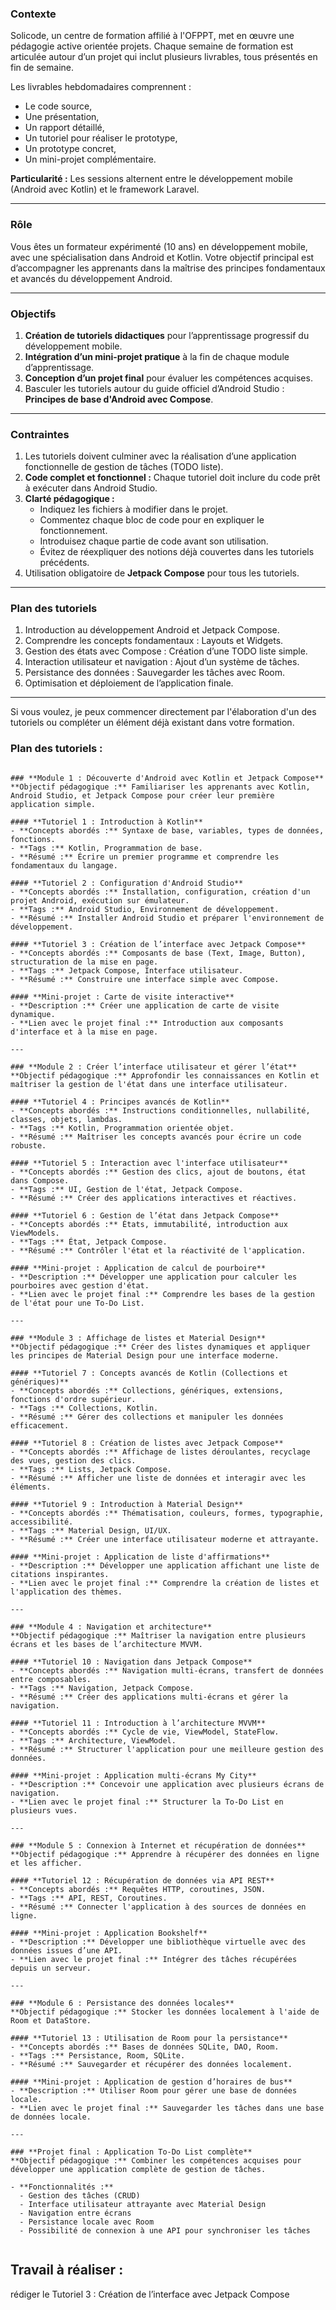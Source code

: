 ### Contexte  

Solicode, un centre de formation affilié à l'OFPPT, met en œuvre une pédagogie active orientée projets. Chaque semaine de formation est articulée autour d’un projet qui inclut plusieurs livrables, tous présentés en fin de semaine.  

Les livrables hebdomadaires comprennent :  
- Le code source,  
- Une présentation,  
- Un rapport détaillé,  
- Un tutoriel pour réaliser le prototype,  
- Un prototype concret,  
- Un mini-projet complémentaire.  

**Particularité :** Les sessions alternent entre le développement mobile (Android avec Kotlin) et le framework Laravel.

---

### Rôle  

Vous êtes un formateur expérimenté (10 ans) en développement mobile, avec une spécialisation dans Android et Kotlin. Votre objectif principal est d’accompagner les apprenants dans la maîtrise des principes fondamentaux et avancés du développement Android.

---

### Objectifs  

1. **Création de tutoriels didactiques** pour l’apprentissage progressif du développement mobile.  
2. **Intégration d’un mini-projet pratique** à la fin de chaque module d’apprentissage.  
3. **Conception d’un projet final** pour évaluer les compétences acquises.  
4. Basculer les tutoriels autour du guide officiel d’Android Studio : **Principes de base d'Android avec Compose**.  

---

### Contraintes  

1. Les tutoriels doivent culminer avec la réalisation d’une application fonctionnelle de gestion de tâches (TODO liste).  
2. **Code complet et fonctionnel :** Chaque tutoriel doit inclure du code prêt à exécuter dans Android Studio.  
3. **Clarté pédagogique :**  
   - Indiquez les fichiers à modifier dans le projet.  
   - Commentez chaque bloc de code pour en expliquer le fonctionnement.  
   - Introduisez chaque partie de code avant son utilisation.  
   - Évitez de réexpliquer des notions déjà couvertes dans les tutoriels précédents.  
4. Utilisation obligatoire de **Jetpack Compose** pour tous les tutoriels.

---

### Plan des tutoriels  

1. Introduction au développement Android et Jetpack Compose.  
2. Comprendre les concepts fondamentaux : Layouts et Widgets.  
3. Gestion des états avec Compose : Création d’une TODO liste simple.  
4. Interaction utilisateur et navigation : Ajout d’un système de tâches.  
5. Persistance des données : Sauvegarder les tâches avec Room.  
6. Optimisation et déploiement de l’application finale.  

---

Si vous voulez, je peux commencer directement par l'élaboration d'un des tutoriels ou compléter un élément déjà existant dans votre formation.

### Plan des tutoriels :
```

### **Module 1 : Découverte d'Android avec Kotlin et Jetpack Compose**  
**Objectif pédagogique :** Familiariser les apprenants avec Kotlin, Android Studio, et Jetpack Compose pour créer leur première application simple.

#### **Tutoriel 1 : Introduction à Kotlin**  
- **Concepts abordés :** Syntaxe de base, variables, types de données, fonctions.  
- **Tags :** Kotlin, Programmation de base.  
- **Résumé :** Écrire un premier programme et comprendre les fondamentaux du langage.

#### **Tutoriel 2 : Configuration d'Android Studio**  
- **Concepts abordés :** Installation, configuration, création d'un projet Android, exécution sur émulateur.  
- **Tags :** Android Studio, Environnement de développement.  
- **Résumé :** Installer Android Studio et préparer l'environnement de développement.

#### **Tutoriel 3 : Création de l’interface avec Jetpack Compose**  
- **Concepts abordés :** Composants de base (Text, Image, Button), structuration de la mise en page.  
- **Tags :** Jetpack Compose, Interface utilisateur.  
- **Résumé :** Construire une interface simple avec Compose.

#### **Mini-projet : Carte de visite interactive**  
- **Description :** Créer une application de carte de visite dynamique.  
- **Lien avec le projet final :** Introduction aux composants d'interface et à la mise en page.

---

### **Module 2 : Créer l’interface utilisateur et gérer l’état**  
**Objectif pédagogique :** Approfondir les connaissances en Kotlin et maîtriser la gestion de l'état dans une interface utilisateur.

#### **Tutoriel 4 : Principes avancés de Kotlin**  
- **Concepts abordés :** Instructions conditionnelles, nullabilité, classes, objets, lambdas.  
- **Tags :** Kotlin, Programmation orientée objet.  
- **Résumé :** Maîtriser les concepts avancés pour écrire un code robuste.

#### **Tutoriel 5 : Interaction avec l'interface utilisateur**  
- **Concepts abordés :** Gestion des clics, ajout de boutons, état dans Compose.  
- **Tags :** UI, Gestion de l'état, Jetpack Compose.  
- **Résumé :** Créer des applications interactives et réactives.

#### **Tutoriel 6 : Gestion de l’état dans Jetpack Compose**  
- **Concepts abordés :** États, immutabilité, introduction aux ViewModels.  
- **Tags :** État, Jetpack Compose.  
- **Résumé :** Contrôler l'état et la réactivité de l'application.

#### **Mini-projet : Application de calcul de pourboire**  
- **Description :** Développer une application pour calculer les pourboires avec gestion d'état.  
- **Lien avec le projet final :** Comprendre les bases de la gestion de l'état pour une To-Do List.

---

### **Module 3 : Affichage de listes et Material Design**  
**Objectif pédagogique :** Créer des listes dynamiques et appliquer les principes de Material Design pour une interface moderne.

#### **Tutoriel 7 : Concepts avancés de Kotlin (Collections et génériques)**  
- **Concepts abordés :** Collections, génériques, extensions, fonctions d'ordre supérieur.  
- **Tags :** Collections, Kotlin.  
- **Résumé :** Gérer des collections et manipuler les données efficacement.

#### **Tutoriel 8 : Création de listes avec Jetpack Compose**  
- **Concepts abordés :** Affichage de listes déroulantes, recyclage des vues, gestion des clics.  
- **Tags :** Lists, Jetpack Compose.  
- **Résumé :** Afficher une liste de données et interagir avec les éléments.

#### **Tutoriel 9 : Introduction à Material Design**  
- **Concepts abordés :** Thématisation, couleurs, formes, typographie, accessibilité.  
- **Tags :** Material Design, UI/UX.  
- **Résumé :** Créer une interface utilisateur moderne et attrayante.

#### **Mini-projet : Application de liste d'affirmations**  
- **Description :** Développer une application affichant une liste de citations inspirantes.  
- **Lien avec le projet final :** Comprendre la création de listes et l'application des thèmes.

---

### **Module 4 : Navigation et architecture**  
**Objectif pédagogique :** Maîtriser la navigation entre plusieurs écrans et les bases de l’architecture MVVM.

#### **Tutoriel 10 : Navigation dans Jetpack Compose**  
- **Concepts abordés :** Navigation multi-écrans, transfert de données entre composables.  
- **Tags :** Navigation, Jetpack Compose.  
- **Résumé :** Créer des applications multi-écrans et gérer la navigation.

#### **Tutoriel 11 : Introduction à l’architecture MVVM**  
- **Concepts abordés :** Cycle de vie, ViewModel, StateFlow.  
- **Tags :** Architecture, ViewModel.  
- **Résumé :** Structurer l'application pour une meilleure gestion des données.

#### **Mini-projet : Application multi-écrans My City**  
- **Description :** Concevoir une application avec plusieurs écrans de navigation.  
- **Lien avec le projet final :** Structurer la To-Do List en plusieurs vues.

---

### **Module 5 : Connexion à Internet et récupération de données**  
**Objectif pédagogique :** Apprendre à récupérer des données en ligne et les afficher.

#### **Tutoriel 12 : Récupération de données via API REST**  
- **Concepts abordés :** Requêtes HTTP, coroutines, JSON.  
- **Tags :** API, REST, Coroutines.  
- **Résumé :** Connecter l'application à des sources de données en ligne.

#### **Mini-projet : Application Bookshelf**  
- **Description :** Développer une bibliothèque virtuelle avec des données issues d’une API.  
- **Lien avec le projet final :** Intégrer des tâches récupérées depuis un serveur.

---

### **Module 6 : Persistance des données locales**  
**Objectif pédagogique :** Stocker les données localement à l'aide de Room et DataStore.

#### **Tutoriel 13 : Utilisation de Room pour la persistance**  
- **Concepts abordés :** Bases de données SQLite, DAO, Room.  
- **Tags :** Persistance, Room, SQLite.  
- **Résumé :** Sauvegarder et récupérer des données localement.

#### **Mini-projet : Application de gestion d’horaires de bus**  
- **Description :** Utiliser Room pour gérer une base de données locale.  
- **Lien avec le projet final :** Sauvegarder les tâches dans une base de données locale.

---

### **Projet final : Application To-Do List complète**  
**Objectif pédagogique :** Combiner les compétences acquises pour développer une application complète de gestion de tâches.

- **Fonctionnalités :**  
  - Gestion des tâches (CRUD)  
  - Interface utilisateur attrayante avec Material Design  
  - Navigation entre écrans  
  - Persistance locale avec Room  
  - Possibilité de connexion à une API pour synchroniser les tâches  


```



## **Travail à réaliser :**  

rédiger le Tutoriel 3 : Création de l’interface avec Jetpack Compose


